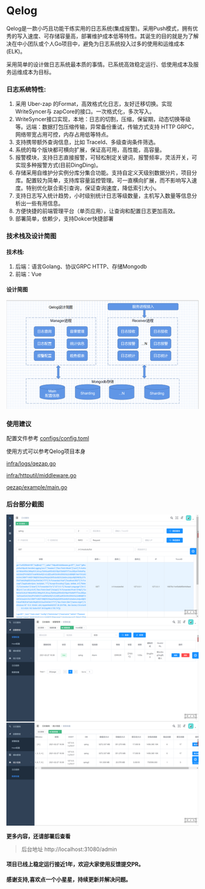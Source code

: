 # Qelog

Qelog是一款小巧且功能干练实用的日志系统(集成报警)。采用Push模式，拥有优秀的写入速度、可存储容量高，部署维护成本低等特性。其诞生的目的就是为了解决在中小团队或个人Go项目中，避免为日志系统投入过多的使用和运维成本(ELK)。

采用简单的设计做日志系统最本质的事情。已系统高效稳定运行、低使用成本及服务运维成本为目标。


### 日志系统特性:

1. 采用 Uber-zap 的Format，高效格式化日志，友好迁移切换。实现 WriteSyncer与 zapCore的接口。一次格式化，多次写入。
2. WriteSyncer接口实现，本地：日志的切割，压缩，保留期，动态切换等级等。远端：数据打包压缩传输，异常备份重试，传输方式支持 HTTP GRPC，网络带宽占用可控，内存占用低等特点。
3. 支持携带额外查询信息，比如 TraceId、多级查询条件筛选。
4. 系统的每个版块都可横向扩展，保证高可用，高性能，高容量。
5. 报警模块，支持日志直接报警，可轻松制定关键词，报警频率，灵活开关，可实现多种报警方式(目前DingDing)。
6. 存储采用自维护分实例分库分集合功能。支持自定义天级别数据分片，项目分库。配置较为简单，支持库容量监控管理。可一直横向扩展，而不影响写入速度。特别优化联合索引查询，保证查询速度，降低索引大小。
7. 支持日志写入统计趋势，小时级别统计日志等级数量，主机写入数量等信息分析出一些有用信息。
8. 方便快捷的前端管理平台（单页应用），让查询和配置日志更加高效。
9. 部署简单，依赖少，支持Dokcer快捷部署

### 技术栈及设计简图

#### 技术栈:

1. 后端：语言Golang、协议GRPC HTTP、存储Mongodb
2. 前端：Vue

#### 设计简图

![设计简图](docs/qelog_design.png)

### 使用建议

配置文件参考 <a href="https://github.com/huzhongqing/qelog/blob/main/configs/config.toml">configs/config.toml</a>

使用方式可以参考Qelog项目本身

<a href="https://github.com/huzhongqing/qelog/blob/main/infra/logs/qezap.go">infra/logs/qezap.go</a> 

<a href="https://github.com/huzhongqing/qelog/blob/main/infra/httputil/middleware.go">infra/httputil/middleware.go</a>  

<a href="https://github.com/huzhongqing/qelog/blob/main/qezap/example/main.go">qezap/example/main.go</a>

### 后台部分截图

![查询](docs/find.png)
![报警](docs/alarm.png)
![容量](docs/db.png)

**更多内容，还请部署后查看**

> 后台地址  http://localhost:31080/admin

#### 项目已线上稳定运行接近1年，欢迎大家使用反馈提交PR。
#### 感谢支持,喜欢点一个小星星，持续更新并解决问题。

